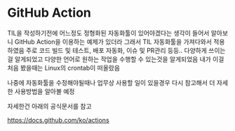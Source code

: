 # GitHub Action
TIL을 작성하기전에 어느정도 정형화된 자동화툴이 있어야겠다는 생각이 들어서 알아보니
GitHub Action을 이용하는 예제가 있더라
그래서 TIL 자동화툴을 가져다와서 적용하였음
주로 코드 빌드 및 테스트, 배포 자동화, 이슈 및 PR관리 등등..
다양하게 쓰이는걸 알게되었고 다양한 언어로 원하는 작업을 수행할 수 있는것을 알게되었음
내가 이걸 처음 봤을때는 Linux의 crontab이 떠올랐음

나중에 자동화툴을 수정해야될때나 업무상 사용할 일이 있을경우
다시 참고해서 더 자세한 사용방법을 알아볼 예정

자세한건 아래의 공식문서를 참고

https://docs.github.com/ko/actions